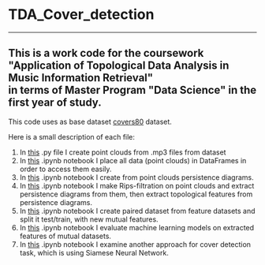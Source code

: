 # TDA_Cover_detection  
---
This is a work code for the coursework "Application of Topological Data Analysis in Music Information Retrieval" \
in terms of Master Program "Data Science" in the first year of study.
---
This code uses as base dataset [covers80](https://labrosa.ee.columbia.edu/projects/coversongs/covers80/) dataset.

Here is a small description of each file:
1. In [this](https://github.com/amanteur/TDA_Cover_detection/blob/main/TDA_audio_preprocessing_0.py) .py file I create point clouds from .mp3 files from dataset
2. In [this](https://github.com/amanteur/TDA_Cover_detection/blob/main/TDA_CoverDetection_1_Data.ipynb) .ipynb notebook I place all data (point clouds) in DataFrames in order to access them easily.
3.  In [this](https://github.com/amanteur/TDA_Cover_detection/blob/main/TDA_CoverDetection_2_Persistence_Diagrams.ipynb) .ipynb notebook I create from point clouds persistence diagrams.
4.  In [this](https://github.com/amanteur/TDA_Cover_detection/blob/main/TDA_CoverDetection_Topological_Features_3.ipynb) .ipynb notebook I make Rips-filtration on point clouds and extract persistence diagrams from them, then extract topological features from persistence diagrams.
5.  In [this](https://github.com/amanteur/TDA_Cover_detection/blob/main/TDA_CoverDetection_4_ML_Models_Preprocessing.ipynb) .ipynb notebook I create paired dataset from feature datasets and split it test/train, with new mutual features.
6.  In [this](https://github.com/amanteur/TDA_Cover_detection/blob/main/TDA_CoverDetection_5_ML_Models_Evaluation.ipynb) .ipynb notebook I evaluate machine learning models on extracted features of mutual datasets.
7.  In [this](https://github.com/amanteur/TDA_Cover_detection/blob/main/TDA_CoverDetection_6_Siamese_Network.ipynb) .ipynb notebook I examine another approach for cover detection task, which is using Siamese Neural Network.


